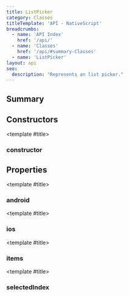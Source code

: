 ```yaml
---
title: ListPicker
category: Classes
titleTemplate: 'API - NativeScript'
breadcrumbs: 
  - name: 'API Index'
    href: '/api/'
  - name: 'Classes'
    href: '/api/#summary-Classes'
  - name: 'ListPicker'
layout: api
seo:
  description: "Represents an list picker."
---
```


<!-- This page is auto generated, do not edit manually. -->
<!-- Run "yarn generate:api-docs" to regenerate -->

<script setup lang="ts">
  import { provide } from "vue";
  import API_DATA from "./ListPicker.data.json";
  
  provide('API_DATA', API_DATA);
</script>

<APIRefHierarchy v-once />

<APIRefComment commentBase64="eyJibG9ja1RhZ3MiOltdLCJtb2RpZmllclRhZ3MiOnt9LCJzdW1tYXJ5IjpbeyJraW5kIjoidGV4dCIsInRleHQiOiJSZXByZXNlbnRzIGFuIGxpc3QgcGlja2VyLiJ9XX0=" v-once />

## <Heading ignore>Summary</Heading>

<APIRefSummary v-once />

## Constructors

<div class="">

<APIRef for="16660" v-once>

<template #title>

### constructor

</template>

</APIRef>

</div>

## Properties

<div class="">

<APIRef for="16662" v-once>

<template #title>

### android

</template>

</APIRef>

</div>

<div class="">

<APIRef for="16663" v-once>

<template #title>

### ios

</template>

</APIRef>

</div>

<div class="">

<APIRef for="16665" v-once>

<template #title>

### items

</template>

</APIRef>

</div>

<div class="">

<APIRef for="16664" v-once>

<template #title>

### selectedIndex

</template>

</APIRef>

</div>
